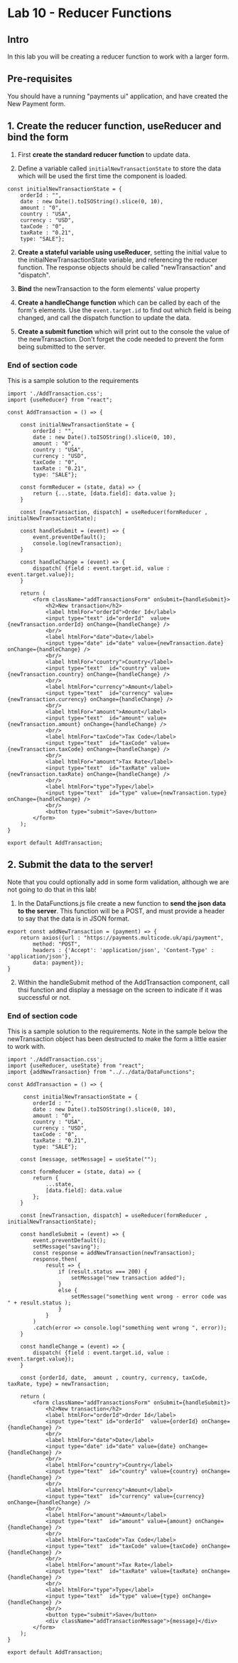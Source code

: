 # Lab 10 - Reducer Functions

## Intro

In this lab you will be creating a reducer function to work with a larger form. 

## Pre-requisites

You should have a running "payments ui" application, and have created the New Payment form.

## 1. Create the reducer function, useReducer and bind the form

1. First **create the standard reducer function** to update data.

2. Define a variable called `initialNewTransactionState` to store the data which will be used the first time the component is loaded.

```
const initialNewTransactionState = {
    orderId : "", 
    date : new Date().toISOString().slice(0, 10), 
    amount : "0",
    country : "USA",
    currency : "USD",
    taxCode : "0",
    taxRate : "0.21",
    type: "SALE"};
```

2. **Create a stateful variable using useReducer**, setting the initial value to the initialNewTransactionState variable, and referencing the reducer function.  The response objects should be called "newTransaction" and "dispatch".

3. **Bind** the newTransaction to the form elements' value property

4. **Create a handleChange function** which can be called by each of the form's elements. Use the `event.target.id` to find out which field is being changed, and call the dispatch function to update the data. 

5. **Create a submit function** which will print out to the console the value of the newTransaction. Don't forget the code needed to prevent the form being submitted to the server.

### End of section code
This is a sample solution to the requirements

```
import './AddTransaction.css';
import {useReducer} from "react";

const AddTransaction = () => {

    const initialNewTransactionState = {
        orderId : "", 
        date : new Date().toISOString().slice(0, 10), 
        amount : "0",
        country : "USA",
        currency : "USD",
        taxCode : "0",
        taxRate : "0.21",
        type: "SALE"};

    const formReducer = (state, data) => {
        return {...state, [data.field]: data.value };
    }

    const [newTransaction, dispatch] = useReducer(formReducer , initialNewTransactionState);

    const handleSubmit = (event) => {
        event.preventDefault();
        console.log(newTransaction);
    }

    const handleChange = (event) => {
        dispatch( {field : event.target.id, value : event.target.value});
    }

    return (
        <form className="addTransactionsForm" onSubmit={handleSubmit}>
            <h2>New transaction</h2>
            <label htmlFor="orderId">Order Id</label>
            <input type="text" id="orderId"  value={newTransaction.orderId} onChange={handleChange} />
            <br/>
            <label htmlFor="date">Date</label>
            <input type="date" id="date" value={newTransaction.date} onChange={handleChange} />
            <br/>
            <label htmlFor="country">Country</label>
            <input type="text"  id="country" value={newTransaction.country} onChange={handleChange} />
            <br/>
            <label htmlFor="currency">Amount</label>
            <input type="text"  id="currency" value={newTransaction.currency} onChange={handleChange} />
            <br/>
            <label htmlFor="amount">Amount</label>
            <input type="text"  id="amount" value={newTransaction.amount} onChange={handleChange} />
            <br/>
            <label htmlFor="taxCode">Tax Code</label>
            <input type="text"  id="taxCode" value={newTransaction.taxCode} onChange={handleChange} />
            <br/>
            <label htmlFor="amount">Tax Rate</label>
            <input type="text"  id="taxRate" value={newTransaction.taxRate} onChange={handleChange} />
            <br/>
            <label htmlFor="type">Type</label>
            <input type="text"  id="type" value={newTransaction.type} onChange={handleChange} />
            <br/>
            <button type="submit">Save</button>
        </form>
    );
}

export default AddTransaction;
```


## 2. Submit the data to the server!

Note that you could optionally add in some form validation, although we are not going to do that in this lab!

1. In the DataFunctions.js file create a new function to **send the json data to the server**. This function will be a POST, and must provide a header to say that the data is in JSON format.

```
export const addNewTransaction = (payment) => {
    return axios({url : "https://payments.multicode.uk/api/payment",
        method: "POST",
        headers : {'Accept': 'application/json', 'Content-Type' : 'application/json'},
        data: payment});
}
```

2. Within the handleSubmit method of the AddTransaction component, call thsi function and display a message on the screen to indicate if it was successful or not. 

### End of section code
This is a sample solution to the requirements. Note in the sample below the newTransaction object has been destructed to make the form a little easier to work with.

```
import './AddTransaction.css';
import {useReducer, useState} from "react";
import {addNewTransaction} from "../../data/DataFunctions";

const AddTransaction = () => {

     const initialNewTransactionState = {
        orderId : "", 
        date : new Date().toISOString().slice(0, 10), 
        amount : "0",
        country : "USA",
        currency : "USD",
        taxCode : "0",
        taxRate : "0.21",
        type: "SALE"};

    const [message, setMessage] = useState("");

    const formReducer = (state, data) => {
        return {
            ...state,
            [data.field]: data.value
        };
    }

    const [newTransaction, dispatch] = useReducer(formReducer , initialNewTransactionState);

    const handleSubmit = (event) => {
        event.preventDefault();
        setMessage("saving");
        const response = addNewTransaction(newTransaction);
        response.then(
            result => {
                if (result.status === 200) {
                    setMessage("new transaction added");
                }
                else {
                    setMessage("something went wrong - error code was " + result.status );
                }
            }
        )
        .catch(error => console.log("something went wrong ", error));
    }

    const handleChange = (event) => {
        dispatch( {field : event.target.id, value : event.target.value});
    }

    const {orderId, date,  amount , country, currency, taxCode, taxRate, type} = newTransaction;

    return (
        <form className="addTransactionsForm" onSubmit={handleSubmit}>
            <h2>New transaction</h2>
            <label htmlFor="orderId">Order Id</label>
            <input type="text" id="orderId"  value={orderId} onChange={handleChange} />
            <br/>
            <label htmlFor="date">Date</label>
            <input type="date" id="date" value={date} onChange={handleChange} />
            <br/>
            <label htmlFor="country">Country</label>
            <input type="text"  id="country" value={country} onChange={handleChange} />
            <br/>
            <label htmlFor="currency">Amount</label>
            <input type="text"  id="currency" value={currency} onChange={handleChange} />
            <br/>
            <label htmlFor="amount">Amount</label>
            <input type="text"  id="amount" value={amount} onChange={handleChange} />
            <br/>
            <label htmlFor="taxCode">Tax Code</label>
            <input type="text"  id="taxCode" value={taxCode} onChange={handleChange} />
            <br/>
            <label htmlFor="amount">Tax Rate</label>
            <input type="text"  id="taxRate" value={taxRate} onChange={handleChange} />
            <br/>
            <label htmlFor="type">Type</label>
            <input type="text"  id="type" value={type} onChange={handleChange} />
            <br/>
            <button type="submit">Save</button>
            <div className="addTransactionMessage">{message}</div>
        </form>
    );
}

export default AddTransaction;
```